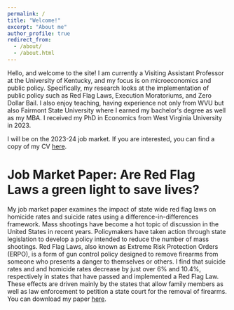 ```yaml
---
permalink: /
title: "Welcome!"
excerpt: "About me"
author_profile: true
redirect_from: 
  - /about/
  - /about.html
---
```


Hello, and welcome to the site! I am currently a Visiting Assistant Professor at the University of Kentucky, and my focus is on microeconomics and public policy. Specifically, my research looks at the implementation of public policy such as Red Flag Laws, Execution Moratoriums, and Zero Dollar Bail. I also enjoy teaching, having experience not only from WVU but also Fairmont State University where I earned my bachelor's degree as well as my MBA. I received my PhD in Economics from West Virginia University in 2023.

I will be on the 2023-24 job market. If you are interested, you can find a copy of my CV [here](/files/CV.pdf).

Job Market Paper: Are Red Flag Laws a green light to save lives?
======
My job market paper examines the impact of state wide red flag laws on homicide rates and suicide rates using a difference-in-differences framework. Mass shootings have become a hot topic of discussion in the United States in recent years. Policymakers have taken action through state legislation to develop a policy intended to reduce the number of mass shootings. Red Flag Laws, also known as Extreme Risk Protection Orders (ERPO), is a form of gun control policy designed to remove firearms from someone who presents a danger to themselves or others. I find that suicide rates and and homicide rates decrease by just over 6% and 10.4%, respectively in states that have passed and implemented a Red Flag Law. These effects are driven mainly by the states that allow family members as well as law enforcement to petition a state court for the removal of firearms. You can download my paper [here](/files/Red_Flag_Law_Paper_JMP.pdf).

